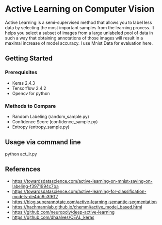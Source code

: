 # Active Learning on Computer Vision 
Active Learning is a semi-supervised method that allows you to label less data by selecting the most important samples from the learning process. It helps you select a subset of images from a large unlabeled pool of data in such a way that obtaining annotations of those images will result in a maximal increase of model accuracy. I use Mnist Data for evaluation here. 

## Getting Started

### Prerequisites
* Keras 2.4.3
* Tensorflow 2.4.2
* Opencv for python

### Methods to Compare
* Random Labeling (random_sample.py)
* Confidence Score (confidence_sample.py)
* Entropy (entropy_sample.py)

## Usage via command line

python act_lr.py





## References
* https://towardsdatascience.com/active-learning-on-mnist-saving-on-labeling-f3971994c7ba
* https://towardsdatascience.com/active-learning-for-classification-models-de4dc9c3f612
* https://blog.superannotate.com/active-learning-semantic-segmentation
* https://hachmannlab.github.io/chemml/active_model_based.html
* https://github.com/neuropoly/deep-active-learning
* https://github.com/dhaalves/CEAL_keras

